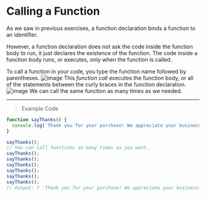 # Calling a Function

As we saw in previous exercises, a function declaration binds a function to an identifier.

However, a function declaration does not ask the code inside the function body to run, it just declares the existence of the function. The code inside a function body runs, or executes, only when the function is called.

To call a function in your code, you type the function name followed by parentheses.
![image](https://cdn.discordapp.com/attachments/720137077513125962/722189169085906954/Screen_Shot_2020-06-14_at_10.15.43_PM.png)
 This *function call* executes the function body, or all of the statements between the curly braces in the function declaration.
![image](https://cdn.discordapp.com/attachments/720137077513125962/722189172936278016/Screen_Shot_2020-06-14_at_10.15.48_PM.png)
We can call the same function as many times as we needed.

---
> Example Code
```js
function sayThanks() {
  console.log('Thank you for your purchase! We appreciate your business.')
}

sayThanks();
// You can call functions as many times as you want.
sayThanks();
sayThanks();
sayThanks();
sayThanks();
sayThanks();
sayThanks();
// Output: 7 'Thank you for your purchase! We appreciate your business.'
```